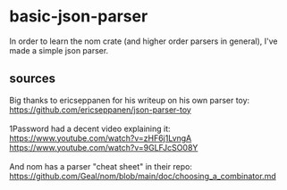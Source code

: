 # basic-json-parser
In order to learn the nom crate (and higher order parsers in general), I've made a simple json parser.

## sources
Big thanks to ericseppanen for his writeup on his own parser toy:\
https://github.com/ericseppanen/json-parser-toy \
\
1Password had a decent video explaining it: \
https://www.youtube.com/watch?v=zHF6j1LvngA \
https://www.youtube.com/watch?v=9GLFJcSO08Y \
\
And nom has a parser "cheat sheet" in their repo: \
https://github.com/Geal/nom/blob/main/doc/choosing_a_combinator.md
